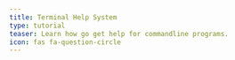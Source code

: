 ```yaml
---
title: Terminal Help System
type: tutorial
teaser: Learn how go get help for commandline programs.
icon: fas fa-question-circle
---
```

